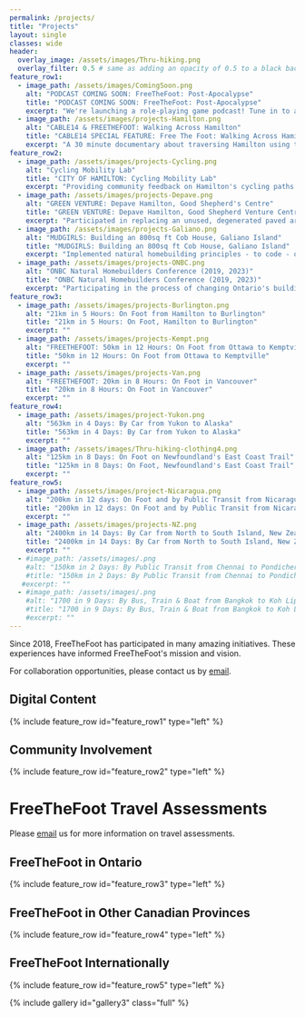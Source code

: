 ```yaml
---
permalink: /projects/
title: "Projects"
layout: single
classes: wide
header:
  overlay_image: /assets/images/Thru-hiking.png
  overlay_filter: 0.5 # same as adding an opacity of 0.5 to a black background
feature_row1:
  - image_path: /assets/images/ComingSoon.png
    alt: "PODCAST COMING SOON: FreeTheFoot: Post-Apocalypse"
    title: "PODCAST COMING SOON: FreeTheFoot: Post-Apocalypse"
    excerpt: "We're launching a role-playing game podcast! Tune in to adventurers traversing 'Hamiltoon', while grappling with major challenges that we all think about, but rarely see played out... Until now."
  - image_path: /assets/images/projects-Hamilton.png
    alt: "CABLE14 & FREETHEFOOT: Walking Across Hamilton"
    title: "CABLE14 SPECIAL FEATURE: Free The Foot: Walking Across Hamilton"
    excerpt: "A 30 minute documentary about traversing Hamilton using the Rail Trail & Bruce Trail. Find the episode on the FreeTheFoot YouTube channel, linked in our 'Videos' above."
feature_row2:
  - image_path: /assets/images/projects-Cycling.png
    alt: "Cycling Mobility Lab"
    title: "CITY OF HAMILTON: Cycling Mobility Lab"
    excerpt: "Providing community feedback on Hamilton's cycling paths."
  - image_path: /assets/images/projects-Depave.png
    alt: "GREEN VENTURE: Depave Hamilton, Good Shepherd's Centre"
    title: "GREEN VENTURE: Depave Hamilton, Good Shepherd Venture Centre"
    excerpt: "Participated in replacing an unused, degenerated paved area with a pollinator garden"
  - image_path: /assets/images/projects-Galiano.png
    alt: "MUDGIRLS: Building an 800sq ft Cob House, Galiano Island"
    title: "MUDGIRLS: Building an 800sq ft Cob House, Galiano Island"
    excerpt: "Implemented natural homebuilding principles - to code - on Canada's West Coast."
  - image_path: /assets/images/projects-ONBC.png
    alt: "ONBC Natural Homebuilders Conference (2019, 2023)"
    title: "ONBC Natural Homebuilders Conference (2019, 2023)"
    excerpt: "Participating in the process of changing Ontario's building makeup to include healthier materials."
feature_row3:
  - image_path: /assets/images/projects-Burlington.png
    alt: "21km in 5 Hours: On Foot from Hamilton to Burlington"
    title: "21km in 5 Hours: On Foot, Hamilton to Burlington"
    excerpt: ""
  - image_path: /assets/images/projects-Kempt.png
    alt: "FREETHEFOOT: 50km in 12 Hours: On Foot from Ottawa to Kemptville"
    title: "50km in 12 Hours: On Foot from Ottawa to Kemptville"
    excerpt: ""
  - image_path: /assets/images/projects-Van.png
    alt: "FREETHEFOOT: 20km in 8 Hours: On Foot in Vancouver"
    title: "20km in 8 Hours: On Foot in Vancouver"
    excerpt: ""
feature_row4:
  - image_path: /assets/images/project-Yukon.png
    alt: "563km in 4 Days: By Car from Yukon to Alaska"
    title: "563km in 4 Days: By Car from Yukon to Alaska"
    excerpt: ""  
  - image_path: /assets/images/Thru-hiking-clothing4.png
    alt: "125km in 8 Days: On Foot on Newfoundland's East Coast Trail"
    title: "125km in 8 Days: On Foot, Newfoundland's East Coast Trail"
    excerpt: ""
feature_row5:
  - image_path: /assets/images/project-Nicaragua.png
    alt: "200km in 12 days: On Foot and by Public Transit from Nicaragua to Costa Rica"
    title: "200km in 12 days: On Foot and by Public Transit from Nicaragua to Costa Rica"
    excerpt: ""
  - image_path: /assets/images/projects-NZ.png
    alt: "2400km in 14 Days: By Car from North to South Island, New Zealand"
    title: "2400km in 14 Days: By Car from North to South Island, New Zealand"
    excerpt: ""
  - #image_path: /assets/images/.png
    #alt: "150km in 2 Days: By Public Transit from Chennai to Pondicherry, India"
    #title: "150km in 2 Days: By Public Transit from Chennai to Pondicherry, India"
   #excerpt: ""
  - #image_path: /assets/images/.png
    #alt: "1700 in 9 Days: By Bus, Train & Boat from Bangkok to Koh Lipe, Thailand"
    #title: "1700 in 9 Days: By Bus, Train & Boat from Bangkok to Koh Lipe, Thailand"
    #excerpt: ""
---
```


Since 2018, FreeTheFoot has participated in many amazing initiatives. These experiences have informed FreeTheFoot's mission and vision.

For collaboration opportunities, please contact us by <a href="mailto:freethefoot.hamilton@gmail.com">email</a>. 


<h2>Digital Content</h2>
{% include feature_row id="feature_row1" type="left" %}
<h2>Community Involvement</h2>
{% include feature_row id="feature_row2" type="left" %}
<h1>FreeTheFoot Travel Assessments</h1>
<p>Please <a href="mailto:freethefoot.hamilton@gmail.com">email</a> us for more information on travel assessments.
<h2>FreeTheFoot in Ontario</h2>
{% include feature_row id="feature_row3" type="left" %}
<h2>FreeTheFoot in Other Canadian Provinces</h2>
{% include feature_row id="feature_row4" type="left" %}
<h2>FreeTheFoot Internationally</h2>
{% include feature_row id="feature_row5" type="left" %}

{% include gallery id="gallery3" class="full" %}

